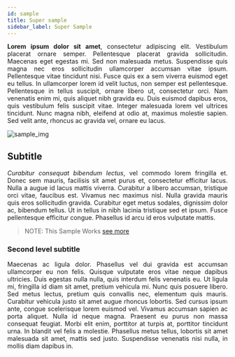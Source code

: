 ```yaml
---
id: sample
title: Super sample
sidebar_label: Super Sample
---
```


<div style="text-align: justify">

**Lorem ipsum dolor sit amet**, consectetur adipiscing elit. Vestibulum placerat ornare semper. Pellentesque placerat gravida sollicitudin. Maecenas eget egestas mi. Sed non malesuada metus. Suspendisse quis magna nec eros sollicitudin ullamcorper accumsan vitae ipsum. Pellentesque vitae tincidunt nisi. Fusce quis ex a sem viverra euismod eget eu tellus. In ullamcorper lorem id velit luctus, non semper est pellentesque. Pellentesque in tellus suscipit, ornare libero ut, consectetur orci. Nam venenatis enim mi, quis aliquet nibh gravida eu. Duis euismod dapibus eros, quis vestibulum felis suscipit vitae. Integer malesuada lorem vel ultrices tincidunt. Nunc magna nibh, eleifend at odio at, maximus molestie sapien. Sed velit ante, rhoncus ac gravida vel, ornare eu lacus.

![sample_img](https://s3.amazonaws.com/cdn.qrvey.com/documentation_assets/ui-docs/datasets/sample/stamp_free.png#thumbnail-60)

## Subtitle
*Curabitur consequat bibendum lectus*, vel commodo lorem fringilla et. Donec sem mauris, facilisis sit amet purus et, consectetur efficitur lacus. Nulla a augue id lacus mattis viverra. Curabitur a libero accumsan, tristique orci vitae, faucibus est. Vivamus nec maximus nisl. Nulla gravida mauris quis eros sollicitudin gravida. Curabitur eget metus sodales, dignissim dolor ac, bibendum tellus. Ut in tellus in nibh lacinia tristique sed et ipsum. Fusce pellentesque efficitur congue. Phasellus id arcu id eros vulputate mattis.

> NOTE: This Sample Works [see more](../basics/introduction.md)

### Second level subtitle
Maecenas ac ligula dolor. Phasellus vel dui gravida est accumsan ullamcorper eu non felis. Quisque vulputate eros vitae neque dapibus ultricies. Duis egestas nulla nulla, quis interdum felis venenatis eu. Ut ligula mi, fringilla id diam sit amet, pretium vehicula mi. Nunc quis posuere libero. Sed metus lectus, pretium quis convallis nec, elementum quis mauris. Curabitur vehicula justo sit amet augue rhoncus lobortis. Sed cursus ipsum ante, congue scelerisque lorem euismod vel. Vivamus accumsan sapien ac porta aliquet. Nulla id neque magna. Praesent eu purus non massa consequat feugiat. Morbi elit enim, porttitor at turpis at, porttitor tincidunt urna. In blandit vel felis a molestie. Phasellus metus tellus, lobortis sit amet malesuada sit amet, mattis sed justo. Suspendisse venenatis nisi nulla, in mollis diam dapibus in.
 

